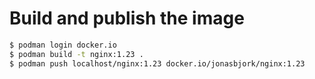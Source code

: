 
# Build and publish the image

```bash
$ podman login docker.io
$ podman build -t nginx:1.23 .
$ podman push localhost/nginx:1.23 docker.io/jonasbjork/nginx:1.23
```

